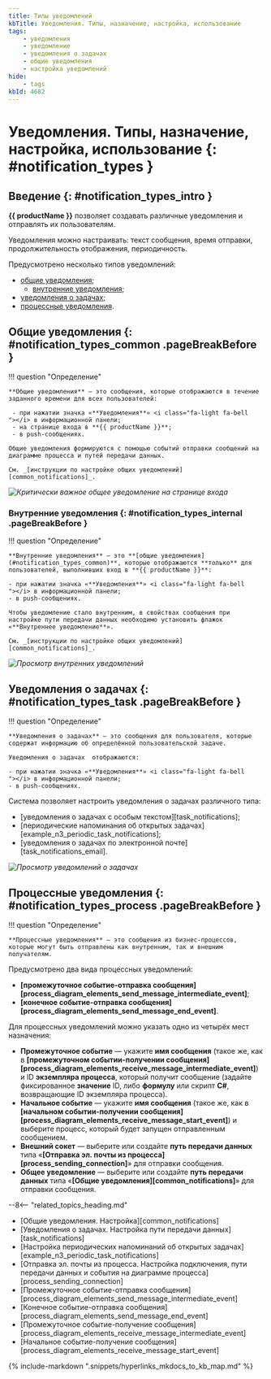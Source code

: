```yaml
---
title: Типы уведомлений
kbTitle: Уведомления. Типы, назначение, настройка, использование
tags:
    - уведомления
    - уведомление
    - уведомления о задачах
    - общие уведомления
    - настройка уведомлений
hide:
    - tags
kbId: 4682
---
```


# Уведомления. Типы, назначение, настройка, использование {: #notification_types }

## Введение {: #notification_types_intro }

**{{ productName }}** позволяет создавать различные уведомления и отправлять их пользователям.

Уведомления можно настраивать: текст сообщения, время отправки, продолжительность отображения, периодичность.

Предусмотрено несколько типов уведомлений:

- [общие уведомления](#notification_types_common);
    - [внутренние уведомления](#notification_types_internal);
- [уведомления о задачах](#notification_types_task);
- [процессные уведомления](#notification_types_process).

## Общие уведомления {: #notification_types_common .pageBreakBefore }

!!! question "Определение"

    **Общие уведомления** — это сообщения, которые отображаются в течение заданного времени для всех пользователей:
    
     - при нажатии значка «**Уведомления**» <i class="fa-light fa-bell ">‌</i> в информационной панели;
     - на странице входа в **{{ productName }}**;
     - в push-сообщениях.

    Общие уведомления формируются с помощью событий отправки сообщений на диаграмме процесса и путей передачи данных.

    См. _[инструкции по настройке общих уведомлений][common_notifications]_.

_![Критически важное общее уведомление на странице входа](common_notifications_entry_page_urgent_message.png)_

### Внутренние уведомления {: #notification_types_internal .pageBreakBefore }

!!! question "Определение"

    **Внутренние уведомления** — это **[общие уведомления](#notification_types_common)**, которые отображаются **только** для пользователей, выполнивших вход в **{{ productName }}**:
    
    - при нажатии значка «**Уведомления**» <i class="fa-light fa-bell ">‌</i> в информационной панели;
    - в push-сообщениях.

    Чтобы уведомление стало внутренним, в свойствах сообщения при настройке пути передачи данных необходимо установить флажок «**Внутреннее уведомление**».

    См. _[инструкции по настройке общих уведомлений][common_notifications]_.

_![Просмотр внутренних уведомлений](common_notifications_board_call.png)_

## Уведомления о задачах {: #notification_types_task .pageBreakBefore }

!!! question "Определение"

    **Уведомления о задачах** — это сообщения для пользователя, которые содержат информацию об определённой пользовательской задаче.

    Уведомления о задачах  отображаются:

    - при нажатии значка «**Уведомления**» <i class="fa-light fa-bell ">‌</i> в информационной панели;
    - в push-сообщениях.

Система позволяет настроить уведомления о задачах различного типа:

- [уведомления о задачах с особым текстом][task_notifications];
- [периодические напоминания об открытых задачах][example_n3_periodic_task_notifications];
- [уведомления о задачах по электронной почте][task_notifications_email].

_![Просмотр уведомлений о задачах](task_notifications_view.png)_

## Процессные уведомления {: #notification_types_process .pageBreakBefore }

!!! question "Определение"

    **Процессные уведомления** — это сообщения из бизнес-процессов, которые могут быть отправлены как внутренним, так и внешним получателям.

Предусмотрено два вида процессных уведомлений:

- **[промежуточное событие-отправка сообщения][process_diagram_elements_send_message_intermediate_event]**;
- **[конечное событие-отправка сообщения][process_diagram_elements_send_message_end_event]**.

Для процессных уведомлений можно указать одно из четырёх мест назначения:

- **Промежуточное событие** — укажите **имя сообщения** (такое же, как в **[промежуточном событии-получении сообщения][process_diagram_elements_receive_message_intermediate_event]**) и ID **экземпляра процесса**, который получит сообщение (задайте фиксированное **значение** ID, либо **формулу** или скрипт **C#**, возвращающие ID экземпляра процесса).
- **Начальное событие** — укажите **имя сообщения** (такое же, как в **[начальном событии-получении сообщения][process_diagram_elements_receive_message_start_event]**) и выберите процесс, который будет запущен отправленным сообщением.
- **Внешний сокет** — выберите или создайте **путь передачи данных** типа «**[Отправка эл.&nbsp;почты из процесса][process_sending_connection]**» для отправки сообщения.
- **Общее уведомление** — выберите или создайте **путь передачи данных** типа «**[Общие уведомления][common_notifications]**» для отправки сообщения.

<div class="relatedTopics" markdown="block">

--8<-- "related_topics_heading.md"

- [Общие уведомления. Настройка][common_notifications]
- [Уведомления о задачах. Настройка пути передачи данных][task_notifications]
- [Настройка периодических напоминаний об открытых задачах][example_n3_periodic_task_notifications]
- [Отправка эл.&nbsp;почты из процесса. Настройка подключения, пути передачи данных и события на диаграмме процесса][process_sending_connection]
- [Промежуточное событие-отправка сообщения][process_diagram_elements_send_message_intermediate_event]
- [Конечное событие-отправка сообщения][process_diagram_elements_send_message_end_event]
- [Промежуточное событие-получение сообщения][process_diagram_elements_receive_message_intermediate_event]
- [Начальное событие-получение сообщения][process_diagram_elements_receive_message_start_event]

</div>

{%
include-markdown ".snippets/hyperlinks_mkdocs_to_kb_map.md"
%}
